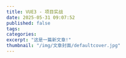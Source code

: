 ```yaml
---
title: VUE3 - 项目实战
date: 2025-05-31 09:07:52
published: false
tags:
categories: 
excerpt: "这是一篇新文章!"
thumbnail: "/img/文章封面/defaultcover.jpg"
---
```

